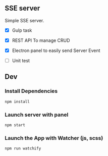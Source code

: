 ## SSE server

Simple SSE server.

- [X] Gulp task
- [X] REST API To manage CRUD
- [X] Electron panel to easily send Server Event
- [ ] Unit test


## Dev

### Install Dependencies

```sh
npm install
```

### Launch server with panel
```sh
npm start
```

### Launch the App with Watcher (js, scss)

```sh
npm run watchify
```
